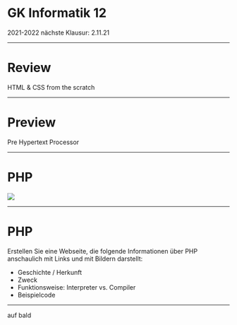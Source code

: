 # GK Informatik 12

2021-2022
nächste Klausur: 2.11.21

---

# Review

HTML & CSS from the scratch

---

# Preview

Pre Hypertext Processor

---

# PHP

<img src="https://upload.wikimedia.org/wikipedia/commons/2/27/PHP-logo.svg" style="background-color:white;" />

---

# PHP

Erstellen Sie eine Webseite, die folgende Informationen über PHP anschaulich mit Links und mit Bildern darstellt:

* Geschichte / Herkunft
* Zweck
* Funktionsweise: Interpreter vs. Compiler
* Beispielcode

---

auf bald
